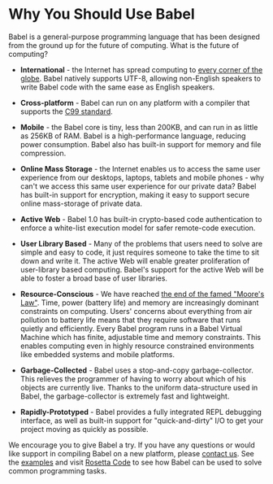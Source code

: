 Why You Should Use Babel
========================

Babel is a general-purpose programming language that has been designed from the ground up for the future of computing. What is the future of computing?

* **International** - the Internet has spread computing to [every corner of the globe](http://upload.wikimedia.org/wikipedia/en/d/df/Internet_users_by_country_world_map.png). Babel natively supports UTF-8, allowing non-English speakers to write Babel code with the same ease as English speakers.  

* **Cross-platform** - Babel can run on any platform with a compiler that supports the [C99 standard](http://en.wikipedia.org/wiki/C99).  

* **Mobile** - the Babel core is tiny, less than 200KB, and can run in as little as 256KB of RAM. Babel is a high-performance language, reducing power consumption. Babel also has built-in support for memory and file compression.  

* **Online Mass Storage** - the Internet enables us to access the same user experience from our desktops, laptops, tablets and mobile phones - why can't we access this same user experience for our private data? Babel has built-in support for encryption, making it easy to support secure online mass-storage of private data.  

* **Active Web** - Babel 1.0 has built-in crypto-based code authentication to enforce a white-list execution model for safer remote-code execution.  

* **User Library Based** - Many of the problems that users need to solve are simple and easy to code, it just requires someone to take the time to sit down and write it. The active Web will enable greater proliferation of user-library based computing. Babel's support for the active Web will be able to foster a broad base of user libraries.  

* **Resource-Conscious** - We have reached [the end of the famed "Moore's Law"](http://www.cnet.com/news/end-of-moores-law-its-not-just-about-physics/). Time, power (battery life) and memory are increasingly dominant constraints on computing. Users' concerns about everything from air pollution to battery life means that they require software that runs quietly and efficiently. Every Babel program runs in a Babel Virtual Machine which has finite, adjustable time and memory constraints. This enables computing even in highly resource constrained environments like embedded systems and mobile platforms.  

* **Garbage-Collected** - Babel uses a stop-and-copy garbage-collector. This relieves the programmer of having to worry about which of his objects are currently live. Thanks to the uniform data-structure used in Babel, the garbage-collector is extremely fast and lightweight.  

* **Rapidly-Prototyped** - Babel provides a fully integrated REPL debugging interface, as well as built-in support for "quick-and-dirty" I/O to get your project moving as quickly as possible.  

We encourage you to give Babel a try. If you have any questions or would like support in compiling Babel on a new platform, please [contact us](babel_contact.html). See the [examples](babel_example.html) and visit [Rosetta Code](http://rosettacode.org/wiki/Category:Babel) to see how Babel can be used to solve common programming tasks.


